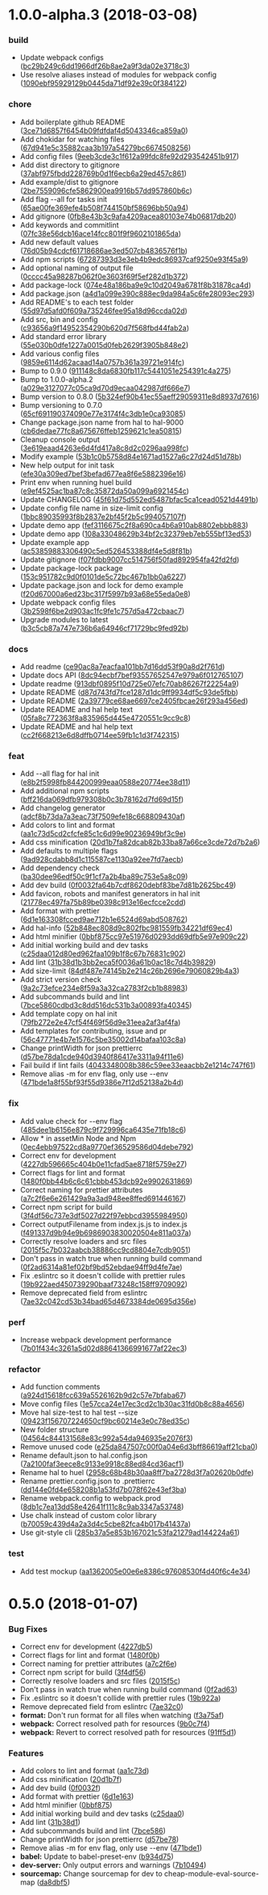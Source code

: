 <a name="1.0.0-alpha.3"></a>
# 1.0.0-alpha.3 (2018-03-08)


### build

* Update webpack configs  ([bc29b249c6dd1966df26b8ae2a9f3da02e3718c3](https://github.com/samiralajmovic/huel/commit/bc29b249c6dd1966df26b8ae2a9f3da02e3718c3))
* Use resolve aliases instead of modules for webpack config ([1090ebf95929129b0445da71df92e39c0f384122](https://github.com/samiralajmovic/huel/commit/1090ebf95929129b0445da71df92e39c0f384122))

### chore

* Add boilerplate github README ([3ce71d6857f6454b09fdfdaf4d5043346ca859a0](https://github.com/samiralajmovic/huel/commit/3ce71d6857f6454b09fdfdaf4d5043346ca859a0))
* Add chokidar for watching files ([67d941e5c35882caa3b197a54279bc6674508256](https://github.com/samiralajmovic/huel/commit/67d941e5c35882caa3b197a54279bc6674508256))
* Add config files ([9eeb3cde3c1f612a99fdc8fe92d293542451b917](https://github.com/samiralajmovic/huel/commit/9eeb3cde3c1f612a99fdc8fe92d293542451b917))
* Add dist directory to gitignore ([37abf975fbdd228769b0d1f6ecb6a29ed457c861](https://github.com/samiralajmovic/huel/commit/37abf975fbdd228769b0d1f6ecb6a29ed457c861))
* Add example/dist to gitignore ([2be7559096cfe5862900ea9916b57dd957860b6c](https://github.com/samiralajmovic/huel/commit/2be7559096cfe5862900ea9916b57dd957860b6c))
* Add flag --all for tasks init ([65ae00fe369efe4b508f744150bf58696bb50a94](https://github.com/samiralajmovic/huel/commit/65ae00fe369efe4b508f744150bf58696bb50a94))
* Add gitignore ([0fb8e43b3c9afa4209acea80103e74b06817db20](https://github.com/samiralajmovic/huel/commit/0fb8e43b3c9afa4209acea80103e74b06817db20))
* Add keywords and commitlint ([07fc38e56dcb16ace14fcc801f9f9602101865da](https://github.com/samiralajmovic/huel/commit/07fc38e56dcb16ace14fcc801f9f9602101865da))
* Add new default values ([76d05b94cdcf61718686ae3ed507cb4836576f1b](https://github.com/samiralajmovic/huel/commit/76d05b94cdcf61718686ae3ed507cb4836576f1b))
* Add npm scripts ([67287393d3e3eb4b9edc86937caf9250e93f45a9](https://github.com/samiralajmovic/huel/commit/67287393d3e3eb4b9edc86937caf9250e93f45a9))
* Add optional naming of output file  ([0cccc45a98287b062f0e3603f69f5ef282d1b372](https://github.com/samiralajmovic/huel/commit/0cccc45a98287b062f0e3603f69f5ef282d1b372))
* Add package-lock ([074e48a186ba9e9c10d2049a6781f8b31878ca4d](https://github.com/samiralajmovic/huel/commit/074e48a186ba9e9c10d2049a6781f8b31878ca4d))
* Add package.json ([a4d1a099e390c888ec9da984a5c6fe28093ec293](https://github.com/samiralajmovic/huel/commit/a4d1a099e390c888ec9da984a5c6fe28093ec293))
* Add README's to each test folder ([55d97d5afd0f609a735246fee95a18d96ccda02d](https://github.com/samiralajmovic/huel/commit/55d97d5afd0f609a735246fee95a18d96ccda02d))
* Add src, bin and config ([c93656a9f14952354290b620d7f568fbd44fab2a](https://github.com/samiralajmovic/huel/commit/c93656a9f14952354290b620d7f568fbd44fab2a))
* Add standard error library ([55e030b0dfe1227a0015d0feb2629f3905b848e2](https://github.com/samiralajmovic/huel/commit/55e030b0dfe1227a0015d0feb2629f3905b848e2))
* Add various config files ([9859e6114d62acaad14a0757b361a39721e914fc](https://github.com/samiralajmovic/huel/commit/9859e6114d62acaad14a0757b361a39721e914fc))
* Bump to 0.9.0 ([911148c8da6830fb117c5441051e254391c4a275](https://github.com/samiralajmovic/huel/commit/911148c8da6830fb117c5441051e254391c4a275))
* Bump to 1.0.0-alpha.2 ([a029e3127077c05ca9d70d9ecaa042987df666e7](https://github.com/samiralajmovic/huel/commit/a029e3127077c05ca9d70d9ecaa042987df666e7))
* Bump version to 0.8.0 ([5b324ef90b41ec55aeff29059311e8d8937d7616](https://github.com/samiralajmovic/huel/commit/5b324ef90b41ec55aeff29059311e8d8937d7616))
* Bump versioning to 0.7.0 ([65cf691190374090e77e3174f4c3db1e0ca93085](https://github.com/samiralajmovic/huel/commit/65cf691190374090e77e3174f4c3db1e0ca93085))
* Change package.json name from hal to hal-9000 ([cb6dedae77fc8a675676ffeb1259621c1ea50815](https://github.com/samiralajmovic/huel/commit/cb6dedae77fc8a675676ffeb1259621c1ea50815))
* Cleanup console output ([3e619eaad4263e6d4fd417a8c8d2c0296aa998fc](https://github.com/samiralajmovic/huel/commit/3e619eaad4263e6d4fd417a8c8d2c0296aa998fc))
* Modify example ([53b1c0b5758d84e1671ad1527a6c27d24d51d78b](https://github.com/samiralajmovic/huel/commit/53b1c0b5758d84e1671ad1527a6c27d24d51d78b))
* New help output for init task ([efe30a309ed7bef3befad677ea8f6e5882396e16](https://github.com/samiralajmovic/huel/commit/efe30a309ed7bef3befad677ea8f6e5882396e16))
* Print env when running huel build ([e9ef4525ac1ba87c8c35872da50a099a6921454c](https://github.com/samiralajmovic/huel/commit/e9ef4525ac1ba87c8c35872da50a099a6921454c))
* Update CHANGELOG ([45f61d75d552ed5487bfac5ca1cead0521d4491b](https://github.com/samiralajmovic/huel/commit/45f61d75d552ed5487bfac5ca1cead0521d4491b))
* Update config file name in size-limit config ([1bbc89035993f8b2837e2bf45f2b5c994057107f](https://github.com/samiralajmovic/huel/commit/1bbc89035993f8b2837e2bf45f2b5c994057107f))
* Update demo app ([fef3116675c2f8a690ca4b6a910ab8802ebbb883](https://github.com/samiralajmovic/huel/commit/fef3116675c2f8a690ca4b6a910ab8802ebbb883))
* Update demo app ([108a33048629b34bf2c32379eb7eb555bf13ed53](https://github.com/samiralajmovic/huel/commit/108a33048629b34bf2c32379eb7eb555bf13ed53))
* Update example app ([ac53859883306490c5ed526453388df4e5d8f81b](https://github.com/samiralajmovic/huel/commit/ac53859883306490c5ed526453388df4e5d8f81b))
* Update gitignore ([f07fdbb9007cc514756f50fad892954fa42fd2fd](https://github.com/samiralajmovic/huel/commit/f07fdbb9007cc514756f50fad892954fa42fd2fd))
* Update package-lock package ([153c951782c9d0f0101de5c72bc467b1bb0a6227](https://github.com/samiralajmovic/huel/commit/153c951782c9d0f0101de5c72bc467b1bb0a6227))
* Update package.json and lock for demo example ([f20d67000a6ed23bc317f5997b93a68e55eda0e8](https://github.com/samiralajmovic/huel/commit/f20d67000a6ed23bc317f5997b93a68e55eda0e8))
* Update webpack config files ([3b2598f6be2d903ac1fc9fe1c757d5a472cbaac7](https://github.com/samiralajmovic/huel/commit/3b2598f6be2d903ac1fc9fe1c757d5a472cbaac7))
* Upgrade modules to latest ([b3c5cb87a747e736b6a64946cf71729bc9fed92b](https://github.com/samiralajmovic/huel/commit/b3c5cb87a747e736b6a64946cf71729bc9fed92b))

### docs

* Add readme ([ce90ac8a7eacfaa101bb7d16dd53f90a8d2f761d](https://github.com/samiralajmovic/huel/commit/ce90ac8a7eacfaa101bb7d16dd53f90a8d2f761d))
* Update docs API ([8dc94ecbf7bef93557652547e979a6f012765107](https://github.com/samiralajmovic/huel/commit/8dc94ecbf7bef93557652547e979a6f012765107))
* Update readme ([913dbf0895f10d725e07efc70ab86267f22254a9](https://github.com/samiralajmovic/huel/commit/913dbf0895f10d725e07efc70ab86267f22254a9))
* Update README ([d87d743fd7fce1287d1dc9ff9934df5c93de5fbb](https://github.com/samiralajmovic/huel/commit/d87d743fd7fce1287d1dc9ff9934df5c93de5fbb))
* Update README ([2a39779ce68ae6697ce2405fbcae26f293a456ed](https://github.com/samiralajmovic/huel/commit/2a39779ce68ae6697ce2405fbcae26f293a456ed))
* Update README and hal help text ([05fa8c772363f8a835965d445e4720551c9cc9c8](https://github.com/samiralajmovic/huel/commit/05fa8c772363f8a835965d445e4720551c9cc9c8))
* Update README and hal help text ([cc2f668213e6d8dffb0714ee59fb1c1d3f742315](https://github.com/samiralajmovic/huel/commit/cc2f668213e6d8dffb0714ee59fb1c1d3f742315))

### feat

* Add --all flag for hal init ([e8b2f5998fb844200999eaa0588e20774ee38d11](https://github.com/samiralajmovic/huel/commit/e8b2f5998fb844200999eaa0588e20774ee38d11))
* Add additional npm scripts ([bff216da069dfb979308b0c3b78162d7fd69d15f](https://github.com/samiralajmovic/huel/commit/bff216da069dfb979308b0c3b78162d7fd69d15f))
* Add changelog generator  ([adcf8b73da7a3eac73f7509efe18c668809430af](https://github.com/samiralajmovic/huel/commit/adcf8b73da7a3eac73f7509efe18c668809430af))
* Add colors to lint and format ([aa1c73d5cd2cfcfe85c1c6d99e90236949bf3c9e](https://github.com/samiralajmovic/huel/commit/aa1c73d5cd2cfcfe85c1c6d99e90236949bf3c9e))
* Add css minification ([20d1b7fa82dcab82b33ba87a66ce3cde72d7b2a6](https://github.com/samiralajmovic/huel/commit/20d1b7fa82dcab82b33ba87a66ce3cde72d7b2a6))
* Add defaults to multiple flags ([9ad928cdabb8d1c115587ce1130a92ee7fd7aecb](https://github.com/samiralajmovic/huel/commit/9ad928cdabb8d1c115587ce1130a92ee7fd7aecb))
* Add dependency check ([ba30dee96edf50c9f1cf7a2b4ba89c753e5a8c09](https://github.com/samiralajmovic/huel/commit/ba30dee96edf50c9f1cf7a2b4ba89c753e5a8c09))
* Add dev build ([0f0032fa64b7cdf8620debf83be7d81b2625bc49](https://github.com/samiralajmovic/huel/commit/0f0032fa64b7cdf8620debf83be7d81b2625bc49))
* Add favicon, robots and manifest generators in hal init ([21778ec497fa75b89be0398c913e16ecfcce2cdd](https://github.com/samiralajmovic/huel/commit/21778ec497fa75b89be0398c913e16ecfcce2cdd))
* Add format with prettier ([6d1e163308fcced9ae712b1e6524d69abd508762](https://github.com/samiralajmovic/huel/commit/6d1e163308fcced9ae712b1e6524d69abd508762))
* Add hal-info ([52b848ec808d9c802fbc981559fb34221df69ec4](https://github.com/samiralajmovic/huel/commit/52b848ec808d9c802fbc981559fb34221df69ec4))
* Add html minifier ([0bbf875cc97e51976d0293dd69dfb5e97e909c22](https://github.com/samiralajmovic/huel/commit/0bbf875cc97e51976d0293dd69dfb5e97e909c22))
* Add initial working build and dev tasks ([c25daa012d80ed962faa109b1f8c67b76831c902](https://github.com/samiralajmovic/huel/commit/c25daa012d80ed962faa109b1f8c67b76831c902))
* Add lint ([31b38d1b3bb2eca5f0036a61b0ac18c7d4b39829](https://github.com/samiralajmovic/huel/commit/31b38d1b3bb2eca5f0036a61b0ac18c7d4b39829))
* Add size-limit  ([84df487e74145b2e214c26b2696e79060829b4a3](https://github.com/samiralajmovic/huel/commit/84df487e74145b2e214c26b2696e79060829b4a3))
* Add strict version check ([9a2c73efce234e8f59a3a32ca2783f2cb1b88983](https://github.com/samiralajmovic/huel/commit/9a2c73efce234e8f59a3a32ca2783f2cb1b88983))
* Add subcommands build and lint ([7bce5860cdbd3c8dd516dc531b3a00893fa40345](https://github.com/samiralajmovic/huel/commit/7bce5860cdbd3c8dd516dc531b3a00893fa40345))
* Add template copy on hal init ([79fb272e2e47cf54f469f56d9e31eea2af3af4fa](https://github.com/samiralajmovic/huel/commit/79fb272e2e47cf54f469f56d9e31eea2af3af4fa))
* Add templates for contributing, issue and pr ([56c47771e4b7e1576c5be35002d14bafaa103c8a](https://github.com/samiralajmovic/huel/commit/56c47771e4b7e1576c5be35002d14bafaa103c8a))
* Change printWidth for json prettierrc ([d57be78da1cde940d3940f86417e3311a94f11e6](https://github.com/samiralajmovic/huel/commit/d57be78da1cde940d3940f86417e3311a94f11e6))
* Fail build if lint fails  ([4043348008b386c59ee33eaacbb2e1214c747f61](https://github.com/samiralajmovic/huel/commit/4043348008b386c59ee33eaacbb2e1214c747f61))
* Remove alias -m for env flag, only use --env ([471bde1a8f55bf93f55d9386e7f12d52138a2b4d](https://github.com/samiralajmovic/huel/commit/471bde1a8f55bf93f55d9386e7f12d52138a2b4d))

### fix

* Add value check for --env flag ([485dee1b6156e879c9f729996ca6435e71fb18c6](https://github.com/samiralajmovic/huel/commit/485dee1b6156e879c9f729996ca6435e71fb18c6))
* Allow * in assetMin Node and Npm ([0ec4ebb97522cd8a9770ef36529586d04debe792](https://github.com/samiralajmovic/huel/commit/0ec4ebb97522cd8a9770ef36529586d04debe792))
* Correct env for development ([4227db596665c404b0e11cfad5ae8718f5759e27](https://github.com/samiralajmovic/huel/commit/4227db596665c404b0e11cfad5ae8718f5759e27))
* Correct flags for lint and format ([1480f0bb44b6c6c61cbbb453dcb92e9902631869](https://github.com/samiralajmovic/huel/commit/1480f0bb44b6c6c61cbbb453dcb92e9902631869))
* Correct naming for prettier attributes ([a7c2f6e6e261429a9a3ad948ee8ffed691446167](https://github.com/samiralajmovic/huel/commit/a7c2f6e6e261429a9a3ad948ee8ffed691446167))
* Correct npm script for build ([3f4df56c737e3df5027d22f97ebbcd3955984950](https://github.com/samiralajmovic/huel/commit/3f4df56c737e3df5027d22f97ebbcd3955984950))
* Correct outputFilename from index.js.js to index.js ([f491337d9b94e9b6986903830020504e811a037a](https://github.com/samiralajmovic/huel/commit/f491337d9b94e9b6986903830020504e811a037a))
* Correctly resolve loaders and src files ([2015f5c7b032aabcb38886cc9cd8804e7cdb9051](https://github.com/samiralajmovic/huel/commit/2015f5c7b032aabcb38886cc9cd8804e7cdb9051))
* Don't pass in watch true when running build command ([0f2ad6314a81ef02bf9bd52ebdae94ff9d4fe7ae](https://github.com/samiralajmovic/huel/commit/0f2ad6314a81ef02bf9bd52ebdae94ff9d4fe7ae))
* Fix .eslintrc so it doesn't collide with prettier rules ([19b922aed450739290baaf73248c158ff9709092](https://github.com/samiralajmovic/huel/commit/19b922aed450739290baaf73248c158ff9709092))
* Remove deprecated field from eslintrc ([7ae32c042cd53b34bad65d4673384de0695d356e](https://github.com/samiralajmovic/huel/commit/7ae32c042cd53b34bad65d4673384de0695d356e))

### perf

* Increase webpack development performance ([7b01f434c3261a5d02d88641366991677af22ec3](https://github.com/samiralajmovic/huel/commit/7b01f434c3261a5d02d88641366991677af22ec3))

### refactor

* Add function comments ([a924d15618fcc639a5526162b9d2c57e7bfaba67](https://github.com/samiralajmovic/huel/commit/a924d15618fcc639a5526162b9d2c57e7bfaba67))
* Move config files ([1e57cca24e17ec3cd2c1b30ac31fd0b8c88a4656](https://github.com/samiralajmovic/huel/commit/1e57cca24e17ec3cd2c1b30ac31fd0b8c88a4656))
* Move hal size-test to hal test --size ([09423f156707224650cf9bc60214e3e0c78ed35c](https://github.com/samiralajmovic/huel/commit/09423f156707224650cf9bc60214e3e0c78ed35c))
* New folder structure ([04564c844131568e83c992a54da946935e2076f3](https://github.com/samiralajmovic/huel/commit/04564c844131568e83c992a54da946935e2076f3))
* Remove unused code ([e25da847507c00f0a04e6d3bff86619aff21cba0](https://github.com/samiralajmovic/huel/commit/e25da847507c00f0a04e6d3bff86619aff21cba0))
* Rename default.json to hal.config.json ([7a2100faf3eece8c9133e9918c88ed84cd36acf1](https://github.com/samiralajmovic/huel/commit/7a2100faf3eece8c9133e9918c88ed84cd36acf1))
* Rename hal to huel ([2958c68b48b30aa8ff7ba2728d3f7a02620b0dfe](https://github.com/samiralajmovic/huel/commit/2958c68b48b30aa8ff7ba2728d3f7a02620b0dfe))
* Rename prettier.config.json to .prettierrc ([dd144e0fd4e658208b1a53fd7b078f62e43ef3ba](https://github.com/samiralajmovic/huel/commit/dd144e0fd4e658208b1a53fd7b078f62e43ef3ba))
* Rename webpack.config to webpack.prod ([8db1c7ea13dd58e42641f111c8c9ab3347a53748](https://github.com/samiralajmovic/huel/commit/8db1c7ea13dd58e42641f111c8c9ab3347a53748))
* Use chalk instead of custom color library ([b70059c439d4a2a3d4c5cbe82fca4b017b41437a](https://github.com/samiralajmovic/huel/commit/b70059c439d4a2a3d4c5cbe82fca4b017b41437a))
* Use git-style cli ([285b37a5e853b167021c53fa21279ad144224a61](https://github.com/samiralajmovic/huel/commit/285b37a5e853b167021c53fa21279ad144224a61))

### test

* Add test mockup ([aa1362005e00e6e8386c97608530f4d40f6c4e34](https://github.com/samiralajmovic/huel/commit/aa1362005e00e6e8386c97608530f4d40f6c4e34))



<a name="0.5.0"></a>
# 0.5.0 (2018-01-07)


### Bug Fixes

* Correct env for development ([4227db5](https://github.com/samiralajmovic/hal/commit/4227db5))
* Correct flags for lint and format ([1480f0b](https://github.com/samiralajmovic/hal/commit/1480f0b))
* Correct naming for prettier attributes ([a7c2f6e](https://github.com/samiralajmovic/hal/commit/a7c2f6e))
* Correct npm script for build ([3f4df56](https://github.com/samiralajmovic/hal/commit/3f4df56))
* Correctly resolve loaders and src files ([2015f5c](https://github.com/samiralajmovic/hal/commit/2015f5c))
* Don't pass in watch true when running build command ([0f2ad63](https://github.com/samiralajmovic/hal/commit/0f2ad63))
* Fix .eslintrc so it doesn't collide with prettier rules ([19b922a](https://github.com/samiralajmovic/hal/commit/19b922a))
* Remove deprecated field from eslintrc ([7ae32c0](https://github.com/samiralajmovic/hal/commit/7ae32c0))
* **format:** Don't run format for all files when watching ([f3a75af](https://github.com/samiralajmovic/hal/commit/f3a75af))
* **webpack:** Correct resolved path for resources ([9b0c7f4](https://github.com/samiralajmovic/hal/commit/9b0c7f4))
* **webpack:** Revert to correct resolved path for resources ([91ff5d1](https://github.com/samiralajmovic/hal/commit/91ff5d1))


### Features

* Add colors to lint and format ([aa1c73d](https://github.com/samiralajmovic/hal/commit/aa1c73d))
* Add css minification ([20d1b7f](https://github.com/samiralajmovic/hal/commit/20d1b7f))
* Add dev build ([0f0032f](https://github.com/samiralajmovic/hal/commit/0f0032f))
* Add format with prettier ([6d1e163](https://github.com/samiralajmovic/hal/commit/6d1e163))
* Add html minifier ([0bbf875](https://github.com/samiralajmovic/hal/commit/0bbf875))
* Add initial working build and dev tasks ([c25daa0](https://github.com/samiralajmovic/hal/commit/c25daa0))
* Add lint ([31b38d1](https://github.com/samiralajmovic/hal/commit/31b38d1))
* Add subcommands build and lint ([7bce586](https://github.com/samiralajmovic/hal/commit/7bce586))
* Change printWidth for json prettierrc ([d57be78](https://github.com/samiralajmovic/hal/commit/d57be78))
* Remove alias -m for env flag, only use --env ([471bde1](https://github.com/samiralajmovic/hal/commit/471bde1))
* **babel:** Update to babel-preset-env ([b934d75](https://github.com/samiralajmovic/hal/commit/b934d75))
* **dev-server:** Only output errors and warnings ([7b10494](https://github.com/samiralajmovic/hal/commit/7b10494))
* **sourcemap:** Change sourcemap for dev to cheap-module-eval-source-map ([da8dbf5](https://github.com/samiralajmovic/hal/commit/da8dbf5))



